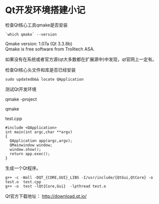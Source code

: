 # Qt开发环境搭建小记

  

检查Qt核心工具qmake是否安装

    
    
    `which qmake` --version
  
Qmake version: 1.07a (Qt 3.3.8b)  
Qmake is free software from Trolltech ASA.

如果没有在系统或者官方源(qt大多数都在扩展源中)中发现，qt官网上一定有。  

  

检查Qt核心头文件和库是否已经安装  

    
    
    sudo updatedb&& locate QApplication

  

测试Qt开发环境

 qmake -project  

  qmake 

  

test.cpp

    
    
    #include <QApplication>
    int main(int argc,char **argv)
    {  
      QApplication app(argc,argv);
      QMainwindow window;
      window.show();
      return app.exec();
    }
     

生成一个Qt程序。

    
    
    g++ -c -Wall -DQT_{CORE,GUI}_LIBS -I/usr/include/{QtGui,QtCore} -o test.o  test.cpp
    g++ -o  test -lQt{Core,Gui}  -lpthread test.o 

  

  

Qt官方下载地址：
http://download.qt.io/
